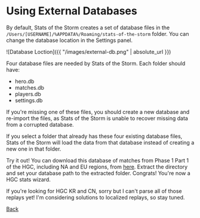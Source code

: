 # Using External Databases
By default, Stats of the Storm creates a set of database files in the `/Users/[USERNAME]/%APPDATA%/Roaming/stats-of-the-storm` folder.
You can change the database location in the Settings panel.

![Database Loction]({{ "/images/external-db.png" | absolute_url }})

Four database files are needed by Stats of the Storm. Each folder should have:
* hero.db
* matches.db
* players.db
* settings.db

If you're missing one of these files, you should create a new database and re-import the files,
as Stats of the Storm is unable to recover missing data from a corrupted database.

If you select a folder that already has these four existing database files, Stats of the Storm will load
the data from that database instead of creating a new one in that folder.

Try it out! You can download this database of matches from Phase 1 Part 1 of the HGC, including
NA and EU regions, from [here](https://www.dropbox.com/s/57jx8c699nznij1/2018HGC_NA_EU.zip?dl=0).
Extract the directory and set your database path to the
extracted folder. Congrats! You're now a HGC stats wizard.

If you're looking for HGC KR and CN, sorry but I can't parse all of those replays yet!
I'm considering solutions to localized replays, so stay tuned.

[Back](https://ebshimizu.github.io/stats-of-the-storm/)